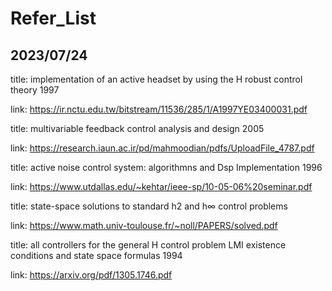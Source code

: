 # Refer_List

2023/07/24
- 
title: implementation of an active headset by using the H robust control theory 1997

link: https://ir.nctu.edu.tw/bitstream/11536/285/1/A1997YE03400031.pdf


title: multivariable feedback control analysis and design 2005

link: https://research.iaun.ac.ir/pd/mahmoodian/pdfs/UploadFile_4787.pdf


title: active noise control system: algorithmns and Dsp Implementation 1996

link: https://www.utdallas.edu/~kehtar/ieee-sp/10-05-06%20seminar.pdf


title: state-space solutions to standard h2 and h∞ control problems

link: https://www.math.univ-toulouse.fr/~noll/PAPERS/solved.pdf


title: all controllers for the general H control problem LMI existence conditions and state space formulas 1994

link: https://arxiv.org/pdf/1305.1746.pdf
